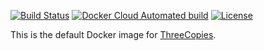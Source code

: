 [![Build Status](https://travis-ci.org/yegor256/threecopies-image.svg?branch=master)](https://travis-ci.org/yegor256/threecopies-image)
[![Docker Cloud Automated build](https://img.shields.io/docker/cloud/automated/yegor256/threecopies-image)](https://hub.docker.com/r/yegor256/threecopies-image)
[![License](https://img.shields.io/badge/license-MIT-green.svg)](https://github.com/yegor256/total/threecopies-image/master/LICENSE.txt)

This is the default Docker image for [ThreeCopies](https://www.threecopies.com).
